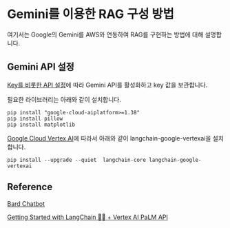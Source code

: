 # Gemini를 이용한 RAG 구성 방법

여기서는 Google의 Gemini를 AWS와 연동하여 RAG를 구현하는 방법에 대해 설명합니다.

## Gemini API 설정

[Key를 비롯한 API 설정](https://yunwoong.tistory.com/297)에 따라 Gemini API를 활성화하고 key 값을 보관합니다.

필요한 라이브러리는 아래와 같이 설치합니다.

```text
pip install "google-cloud-aiplatform>=1.38"
pip install pillow
pip install matplotlib
```

[Google Cloud Vertex AI](https://python.langchain.com/docs/integrations/llms/google_vertex_ai_palm)에 따라서 아래와 같이 langchain-google-vertexai을 설치합니다.

```text
pip install --upgrade --quiet  langchain-core langchain-google-vertexai
```

## Reference

[Bard Chatbot](https://bard.google.com/chat)

[Getting Started with LangChain 🦜️🔗 + Vertex AI PaLM API](https://github.com/GoogleCloudPlatform/generative-ai/blob/main/language/orchestration/langchain/intro_langchain_palm_api.ipynb)
